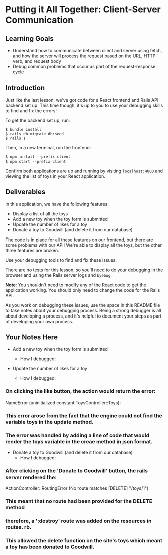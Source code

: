 # Putting it All Together: Client-Server Communication

## Learning Goals

- Understand how to communicate between client and server using fetch, and how
  the server will process the request based on the URL, HTTP verb, and request
  body
- Debug common problems that occur as part of the request-response cycle

## Introduction

Just like the last lesson, we've got code for a React frontend and Rails API
backend set up. This time though, it's up to you to use your debugging skills to
find and fix the errors!

To get the backend set up, run:

```console
$ bundle install
$ rails db:migrate db:seed
$ rails s
```

Then, in a new terminal, run the frontend:

```console
$ npm install --prefix client
$ npm start --prefix client
```

Confirm both applications are up and running by visiting
[`localhost:4000`](http://localhost:4000) and viewing the list of toys in your
React application.

## Deliverables

In this application, we have the following features:

- Display a list of all the toys
- Add a new toy when the toy form is submitted
- Update the number of likes for a toy
- Donate a toy to Goodwill (and delete it from our database)

The code is in place for all these features on our frontend, but there are some
problems with our API! We're able to display all the toys, but the other three
features are broken.

Use your debugging tools to find and fix these issues.

There are no tests for this lesson, so you'll need to do your debugging in the
browser and using the Rails server logs and `byebug`.

**Note**: You shouldn't need to modify any of the React code to get the
application working. You should only need to change the code for the Rails API.

As you work on debugging these issues, use the space in this README file to take
notes about your debugging process. Being a strong debugger is all about
developing a process, and it's helpful to document your steps as part of
developing your own process.

## Your Notes Here

- Add a new toy when the toy form is submitted

  - How I debugged:

- Update the number of likes for a toy
  - How I debugged:

### On clicking the like button, the action would return the error:
  NameError (uninitialized constant ToysController::Toys):
### This error arose from the fact that the engine could not find the variable toys in the update method.
### The error was handled by adding a line of code that would render the toys variable in the creae method in json format.


- Donate a toy to Goodwill (and delete it from our database)
  - How I debugged:

### After clicking on the 'Donate to Goodwill' button, the rails server rendered the:
  ActionController::RoutingError (No route matches [DELETE] "/toys/1")
### This meant that no route had been provided for the DELETE method
### therefore, a ':destroy' route was added on the resources in routes. rb.
### This allowed the delete function on the site's toys which meant a toy has been donated to Goodwill.


